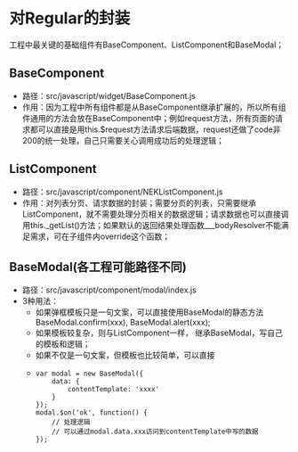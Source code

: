# 对Regular的封装

工程中最关键的基础组件有BaseComponent、ListComponent和BaseModal；

## BaseComponent

* 路径：src/javascript/widget/BaseComponent.js
* 作用：因为工程中所有组件都是从BaseComponent继承扩展的，所以所有组件通用的方法会放在BaseComponent中；例如request方法，所有页面的请求都可以直接是用this.$request方法请求后端数据，request还做了code非200的统一处理，自己只需要关心调用成功后的处理逻辑；

## ListComponent

* 路径：src/javascript/component/NEKListComponent.js
* 作用：对列表分页、请求数据的封装；需要分页的列表，只需要继承ListComponent，就不需要处理分页相关的数据逻辑；请求数据也可以直接调用this._getList\(\)方法；如果默认的返回结果处理函数\_\_\_bodyResolver不能满足需求，可在子组件内override这个函数；

## BaseModal\(各工程可能路径不同\)

* 路径：src/javascript/component/modal/index.js
* 3种用法：
  * 如果弹框模板只是一句文案，可以直接使用BaseModal的静态方法BaseModal.confirm\(xxx\), BaseModal.alert\(xxx\);
  * 如果模板较复杂，则与ListComponent一样， 继承BaseModal，写自己的模板和逻辑；
  * 如果不仅是一句文案，但模板也比较简单，可以直接
  * ```
    var modal = new BaseModal({
        data: {
            contentTemplate: 'xxxx'
        }
    });
    modal.$on('ok', function() {
        // 处理逻辑
        // 可以通过modal.data.xxx访问到contentTemplate中写的数据
    });
    ```





